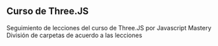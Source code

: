 ## Curso de Three.JS

Seguimiento de lecciones del curso de Three.JS por Javascript Mastery
División de carpetas de acuerdo a las lecciones
